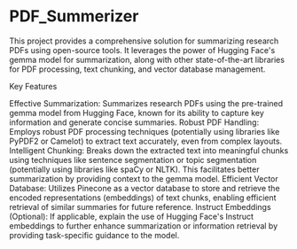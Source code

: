 # PDF_Summerizer
This project provides a comprehensive solution for summarizing research PDFs using open-source tools. It leverages the power of Hugging Face's gemma model for summarization, along with other state-of-the-art libraries for PDF processing, text chunking, and vector database management.

Key Features

Effective Summarization: Summarizes research PDFs using the pre-trained gemma model from Hugging Face, known for its ability to capture key information and generate concise summaries.
Robust PDF Handling: Employs robust PDF processing techniques (potentially using libraries like PyPDF2 or Camelot) to extract text accurately, even from complex layouts.
Intelligent Chunking: Breaks down the extracted text into meaningful chunks using techniques like sentence segmentation or topic segmentation (potentially using libraries like spaCy or NLTK). This facilitates better summarization by providing context to the gemma model.
Efficient Vector Database: Utilizes Pinecone as a vector database to store and retrieve the encoded representations (embeddings) of text chunks, enabling efficient retrieval of similar summaries for future reference.
Instruct Embeddings (Optional): If applicable, explain the use of Hugging Face's Instruct embeddings to further enhance summarization or information retrieval by providing task-specific guidance to the model.
